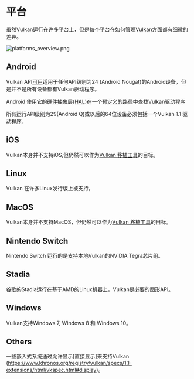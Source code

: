 # 平台

虽然Vulkan运行在许多平台上，但是每个平台在如何管理Vulkan方面都有细微的差异。

![platforms_overview.png](../images/platforms_overview.png)

## Android

Vulkan API[可用](https://developer.android.com/ndk/guides/graphics/getting-started)适用于任何API级别为24 (Android Nougat)的Android设备，但是并不是所有设备都有Vulkan驱动程序。

Android 使用它的[硬件抽象层(HAL)](https://source.android.com/devices/architecture/hal)在一个[预定义的路径](https://source.android.com/devices/graphics/implement-vulkan#driver_emun)中查找Vulkan驱动程序

所有运行API级别为29(Android Q)或以后的64位设备必须包括一个Vulkan 1.1 驱动程序。

## iOS

Vulkan本身并不支持iOS,但仍然可以作为[Vulkan 移植工具](./portability_initiative.md)的目标。

## Linux

Vulkan 在许多Linux发行版上被支持。

## MacOS

Vulkan本身并不支持MacOS，但仍然可以作为[Vulkan 移植工具](./portability_initiative.md)的目标。

## Nintendo Switch

Nintendo Switch 运行的是支持本地Vulkan的NVIDIA Tegra芯片组。

## Stadia

谷歌的Stadia运行在基于AMD的Linux机器上，Vulkan是必要的图形API。

## Windows

Vulkan支持Windows 7, Windows 8 和 Windows 10。

## Others

一些嵌入式系统通过允许显示[直接显示]来支持Vulkan (https://www.khronos.org/registry/vulkan/specs/1.1-extensions/html/vkspec.html#display)。

